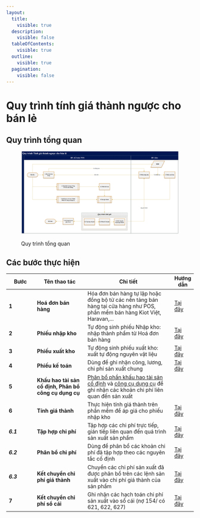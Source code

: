 ```yaml
---
layout:
  title:
    visible: true
  description:
    visible: false
  tableOfContents:
    visible: true
  outline:
    visible: true
  pagination:
    visible: false
---
```


# Quy trình tính giá thành ngược cho bán lẻ

## Quy trình tổng quan

<figure><img src="../.gitbook/assets/image (198).png" alt=""><figcaption><p>Quy trình tổng quan</p></figcaption></figure>

## Các bước thực hiện

<table><thead><tr><th width="87">Bước</th><th width="187">Tên thao tác</th><th width="357">Chi tiết</th><th>Hướng dẫn</th></tr></thead><tbody><tr><td><strong>1</strong></td><td><strong>Hoá đơn bán hàng</strong></td><td>Hóa đơn bán hàng tự lập hoặc đồng bộ từ các nền tảng bán hàng tại cửa hàng như POS, phần mềm bán hàng Kiot Việt, Haravan,...</td><td><a href="../ban-hang/ban-hang-hoa-thanh-pham/ban-hang-ghi-nhan-cong-no.md">Tại đây</a></td></tr><tr><td><strong>2</strong></td><td><strong>Phiếu nhập kho</strong></td><td>Tự động sinh phiếu Nhập kho: nhập thành phẩm từ Hoá đơn bán hàng</td><td><a href="../kho/tien-ich/done-nhap-tu-dong-thanh-pham-tu-hoa-don.md">Tại đây</a></td></tr><tr><td><strong>3</strong></td><td><strong>Phiếu xuất kho</strong></td><td>Tự động sinh phiếu xuất kho: xuất tự động nguyên vật liệu</td><td><a href="../kho/tien-ich/done-xuat-tu-dong-nguyen-vat-lieu.md">Tại đây</a></td></tr><tr><td><strong>4</strong></td><td><strong>Phiếu kế toán</strong></td><td>Dùng để ghi nhận công, lương, chi phí sản xuất chung</td><td><a href="../tong-hop/cac-cong-viec-phat-sinh-hang-ngay/chung-tu-nghiep-vu-khac-nhu-quyet-toan-tam-ung-thanh-ly-tai-san-thanh-toan-luong-thanh-toan-chi-phi.md">Tại đây</a></td></tr><tr><td><strong>5</strong></td><td><strong>Khấu hao tài sản cố định, Phân bổ công cụ dụng cụ</strong></td><td><a href="../tai-san-co-dinh/tinh-khau-hao-tai-san-co-dinh/cac-buoc-chay-khau-hao-cuoi-ky.md">Phân bổ phần khấu hao tài sản cố định</a> và <a href="../cong-cu-dung-cu/tinh-phan-bo-cong-cu-dung-cu/cac-buoc-tinh-khau-hao-va-phan-bo-hang-ky.md">công cụ dụng cụ</a> để ghi nhận các khoản chi phí liên quan đến sản xuất</td><td></td></tr><tr><td><strong>6</strong></td><td><strong>Tính giá thành</strong></td><td>Thực hiện tính giá thành trên phần mềm để áp giá cho phiếu nhập kho</td><td><a href="cach-set-up-tinh-gia-thanh-va-kiem-tra-gia-thanh.md">Tại đây</a></td></tr><tr><td><em><strong>6.1</strong></em></td><td><strong>Tập hợp chi phí</strong></td><td>Tập hợp các chi phí trực tiếp, gián tiếp liên quan đến quá trình sản xuất sản phẩm</td><td><a href="cach-set-up-tinh-gia-thanh-va-kiem-tra-gia-thanh.md#tap-hop-chi-phi-phat-sinh-trong-ky">Tại đây</a></td></tr><tr><td><em><strong>6.2</strong></em></td><td><strong>Phân bổ chi phí</strong></td><td>Dùng để phân bổ các khoản chi phí đã tập hợp theo các nguyên tắc cố định</td><td><a href="cach-set-up-tinh-gia-thanh-va-kiem-tra-gia-thanh.md#phan-bo-chi-phi-phat-sinh-trong-ky">Tại đây</a></td></tr><tr><td><em><strong>6.3</strong></em></td><td><strong>Kết chuyển chi phí giá thành</strong></td><td>Chuyển các chi phí sản xuất đã được phân bổ trên các lệnh sản xuất vào chi phí giá thành của sản phẩm</td><td><a href="cach-set-up-tinh-gia-thanh-va-kiem-tra-gia-thanh.md#ket-chuyen-chi-phi-tap-hop-truc-tiep">Tại đây</a></td></tr><tr><td><strong>7</strong></td><td><strong>Kết chuyển chi phí sổ cái</strong></td><td>Ghi nhận các hạch toán chi phí sản xuất vào sổ cái (nợ 154/ có 621, 622, 627)</td><td><a href="cach-set-up-tinh-gia-thanh-va-kiem-tra-gia-thanh.md#ket-chuyen-chi-phi-san-xuat-qua-154">Tại đây</a></td></tr></tbody></table>
